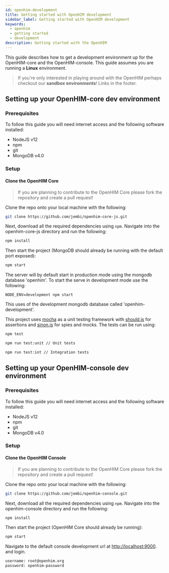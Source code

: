 ```yaml
---
id: openhim-development
title: Getting started with OpenHIM development
sidebar_label: Getting started with OpenHIM development
keywords:
  - openhim
  - getting started
  - development
description: Getting started with the OpenHIM
---
```


This guide describes how to get a development environment up for the OpenHIM-core and the OpenHIM-console.
This guide assumes you are running a **Linux** environment.

> If you're only interested in playing around with the OpenHIM perhaps checkout our **sandbox environments**! Links in the footer.

## Setting up your OpenHIM-core dev environment

### Prerequisites

To follow this guide you will need internet access and the following software installed:

- NodeJS v12
- npm
- git
- MongoDB v4.0

### Setup

#### Clone the OpenHIM Core

> If you are planning to contribute to the OpenHIM Core please fork the repository and create a pull request!

Clone the repo onto your local machine with the following:

```sh
git clone https://github.com/jembi/openhim-core-js.git
```

Next, download all the required dependencies using `npm`. Navigate into the openhim-core-js directory and run the following:

```sh
npm install
```

Then start the project (MongoDB should already be running with the default port exposed):

```sh
npm start
```

The server will by default start in production mode using the mongodb database 'openhim'. To start the serve in development mode use the following:

`NODE_ENV=development npm start`

This uses of the development mongodb database called 'openhim-development'.

This project uses [mocha](https://mochajs.org/) as a unit testing framework with [should.js](https://github.com/visionmedia/should.js/) for assertions and [sinon.js](http://sinonjs.org/) for spies and mocks. The tests can be run using:

 ```sh
 npm test

 npm run test:unit // Unit tests

 npm run test:int // Integration tests
 ```

## Setting up your OpenHIM-console dev environment

### Prerequisites

To follow this guide you will need internet access and the following software installed:

- NodeJS v12
- npm
- git
- MongoDB v4.0

### Setup

#### Clone the OpenHIM Console

> If you are planning to contribute to the OpenHIM Core please fork the repository and create a pull request!

Clone the repo onto your local machine with the following:

```sh
git clone https://github.com/jembi/openhim-console.git
```

Next, download all the required dependencies using `npm`. Navigate into the openhim-console directory and run the following:

```sh
npm install
```

Then start the project (OpenHIM Core should already be running):

```sh
npm start
```

Navigate to the default console development url at <http://localhost:9000>. and login.

```txt
username: root@openhim.org
password: openhim-password
```
